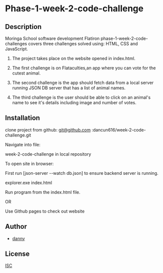 
# Phase-1-week-2-code-challenge

## Description
Moringa School software development Flatiron phase-1-week-2-code-challenges covers three challenges solved using:
HTML, CSS and JavaScript.

1) The project takes place on the website opened in index.html.

2)  The first challenge is on Flataculties,an app where you can vote for the cutest animal.

3)  The second challenge is the app should fetch data from a local server running JSON DB server that has a list of animal names.

4)  The third challenge is the user should be able to click on an animal's name to see it's details including image and number of votes.


## Installation
clone project from github:  git@github.com :dancun616/week-2-code-challenge.git

Navigate into file:

week-2-code-challenge in local repository

To open site in browser:

First run 
[json-server --watch db.json] 
to ensure backend server is running.

explorer.exe index.html

Run program from the index.html file.

OR 

Use Github pages to check out website



## Author

- [danny](https://github.com/dancun616)


## License

[ISC]()

